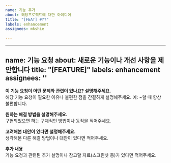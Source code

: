 ```yaml
---
name: 기능 추가
about: 해당프로젝트에 대한 아이디어
title: "[FEAT] #??"
labels: enhancement
assignees: mkshie

---
```


---
name: 기능 요청
about: 새로운 기능이나 개선 사항을 제안합니다
title: "[FEATURE]"
labels: enhancement
assignees: ''
---

**이 기능 요청이 어떤 문제와 관련이 있나요? 설명해주세요.**  
해당 기능 요청이 필요한 이유나 불편한 점을 간결하게 설명해주세요. 예: ~할 때 항상 불편합니다.

**원하는 해결 방법을 설명해주세요.**  
구현되었으면 하는 구체적인 방법이나 동작을 적어주세요.

**고려해본 대안이 있다면 설명해주세요.**  
생각해본 다른 해결 방법이나 대안이 있다면 적어주세요.

**추가 내용**  
기능 요청과 관련된 추가 설명이나 참고할 자료(스크린샷 등)가 있다면 적어주세요.
